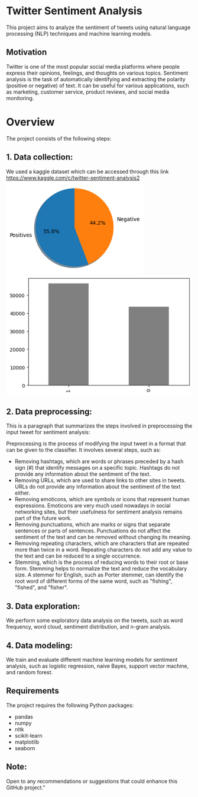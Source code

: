 # Twitter Sentiment Analysis

This project aims to analyze the sentiment of tweets using natural language processing (NLP) techniques and machine learning models.

## Motivation

Twitter is one of the most popular social media platforms where people express their opinions, feelings, and thoughts on various topics. Sentiment analysis is the task of automatically identifying and extracting the polarity (positive or  negative) of text. It can be useful for various applications, such as marketing, customer service, product reviews, and social media monitoring.

# Overview

The project consists of the following steps:

## 1. Data collection:
 We used a kaggle dataset which can be accessed through this link https://www.kaggle.com/c/twitter-sentiment-analysis2
 <img src = "https://github.com/Farah-DeebaJ/TwitterSentimentAnalysis/blob/main/VisualCharts/comparison.png" alt ="pos_neg chart">
 </br>
  <img src = "https://github.com/Farah-DeebaJ/TwitterSentimentAnalysis/blob/main/VisualCharts/compare.png" alt ="pos_neg chart">
## 2.  Data preprocessing: 
This is a paragraph that summarizes the steps involved in preprocessing the input tweet for sentiment analysis:

Preprocessing is the process of modifying the input tweet in a format that can be given to the classifier. It involves several steps, such as:

- Removing hashtags, which are words or phrases preceded by a hash sign (#) that identify messages on a specific topic. Hashtags do not provide any information about the sentiment of the text.
- Removing URLs, which are used to share links to other sites in tweets. URLs do not provide any information about the sentiment of the text either.
- Removing emoticons, which are symbols or icons that represent human expressions. Emoticons are very much used nowadays in social networking sites, but their usefulness for sentiment analysis remains part of the future work.
- Removing punctuations, which are marks or signs that separate sentences or parts of sentences. Punctuations do not affect the sentiment of the text and can be removed without changing its meaning.
- Removing repeating characters, which are characters that are repeated more than twice in a word. Repeating characters do not add any value to the text and can be reduced to a single occurrence.
- Stemming, which is the process of reducing words to their root or base form. Stemming helps to normalize the text and reduce the vocabulary size. A stemmer for English, such as Porter stemmer, can identify the root word of different forms of the same word, such as "fishing", "fished", and "fisher".
## 3. Data exploration: 
We perform some exploratory data analysis on the tweets, such as word frequency, word cloud, sentiment distribution, and n-gram analysis.
## 4. Data modeling:
 We train and evaluate different machine learning models for sentiment analysis, such as logistic regression, naive Bayes, support vector machine, and random forest.

## Requirements

The project requires the following Python packages:

- pandas
- numpy
- nltk
- scikit-learn
- matplotlib
- seaborn

## Note:
Open to any recommendations or suggestions that could enhance this GitHub project."

